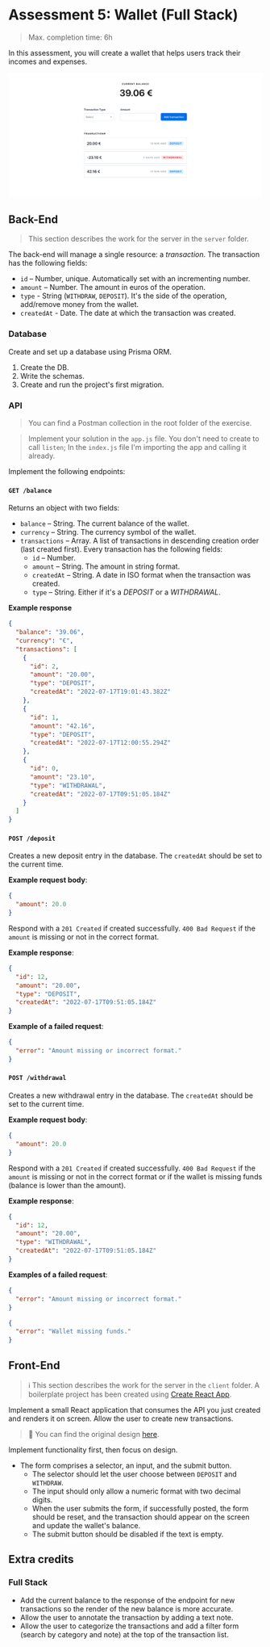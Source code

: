 # Assessment 5: Wallet (Full Stack)

> Max. completion time: 6h

In this assessment, you will create a wallet that helps users track their incomes and expenses.

![](assets/README/wallet.png)

## Back-End

> This section describes the work for the server in the `server` folder.

The back-end will manage a single resource: a _transaction_. The transaction has the following fields:

- `id` – Number, unique. Automatically set with an incrementing number.
- `amount` – Number. The amount in euros of the operation.
- `type` - String (`WITHDRAW`, `DEPOSIT`). It's the side of the operation, add/remove money from the wallet.
- `createdAt` - Date. The date at which the transaction was created.

### Database

Create and set up a database using Prisma ORM.

1. Create the DB.
2. Write the schemas.
3. Create and run the project's first migration.

### API

> You can find a Postman collection in the root folder of the exercise.

> Implement your solution in the `app.js` file. You don't need to create to call `listen`; In the `index.js` file I'm importing the app and calling it already.

Implement the following endpoints:

#### **`GET /balance`**

Returns an object with two fields:

- `balance` – String. The current balance of the wallet.
- `currency` – String. The currency symbol of the wallet.
- `transactions` – Array. A list of transactions in descending creation order (last created first). Every transaction has the following fields:
  - `id` – Number.
  - `amount` – String. The amount in string format.
  - `createdAt` – String. A date in ISO format when the transaction was created.
  - `type` – String. Either if it's a _DEPOSIT_ or a _WITHDRAWAL_.

**Example response**

```json
{
  "balance": "39.06",
  "currency": "€",
  "transactions": [
    {
      "id": 2,
      "amount": "20.00",
      "type": "DEPOSIT",
      "createdAt": "2022-07-17T19:01:43.382Z"
    },
    {
      "id": 1,
      "amount": "42.16",
      "type": "DEPOSIT",
      "createdAt": "2022-07-17T12:00:55.294Z"
    },
    {
      "id": 0,
      "amount": "23.10",
      "type": "WITHDRAWAL",
      "createdAt": "2022-07-17T09:51:05.184Z"
    }
  ]
}
```

#### **`POST /deposit`**

Creates a new deposit entry in the database. The `createdAt` should be set to the current time.

**Example request body**:

```json
{
  "amount": 20.0
}
```

Respond with a `201 Created` if created successfully. `400 Bad Request` if the `amount` is missing or not in the correct format.

**Example response**:

```json
{
  "id": 12,
  "amount": "20.00",
  "type": "DEPOSIT",
  "createdAt": "2022-07-17T09:51:05.184Z"
}
```

**Example of a failed request**:

```json
{
  "error": "Amount missing or incorrect format."
}
```

#### **`POST /withdrawal`**

Creates a new withdrawal entry in the database. The `createdAt` should be set to the current time.

**Example request body**:

```json
{
  "amount": 20.0
}
```

Respond with a `201 Created` if created successfully. `400 Bad Request` if the `amount` is missing or not in the correct format or if the wallet is missing funds (balance is lower than the amount).

**Example response**:

```json
{
  "id": 12,
  "amount": "20.00",
  "type": "WITHDRAWAL",
  "createdAt": "2022-07-17T09:51:05.184Z"
}
```

**Examples of a failed request**:

```json
{
  "error": "Amount missing or incorrect format."
}
```

```json
{
  "error": "Wallet missing funds."
}
```

## Front-End

> ℹ️ This section describes the work for the server in the `client` folder. A boilerplate project has been created using [Create React App](https://create-react-app.dev).

Implement a small React application that consumes the API you just created and renders it on screen. Allow the user to create new transactions.

> 🎨 You can find the original design [here](https://www.figma.com/file/sIRP0PUtPbwuW0f7Y4jjn5/Wallet).

Implement functionality first, then focus on design.

- The form comprises a selector, an input, and the submit button.
  - The selector should let the user choose between `DEPOSIT` and `WITHDRAW`.
  - The input should only allow a numeric format with two decimal digits.
  - When the user submits the form, if successfully posted, the form should be reset, and the transaction should appear on the screen and update the wallet's balance.
  - The submit button should be disabled if the text is empty.

## Extra credits

### Full Stack

- Add the current balance to the response of the endpoint for new transactions so the render of the new balance is more accurate.
- Allow the user to annotate the transaction by adding a text note.
- Allow the user to categorize the transactions and add a filter form (search by category and note) at the top of the transaction list.
